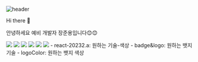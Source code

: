 ![header](https://capsule-render.vercel.app/api?type=waving&color=auto&height=300&section=header&text=Jun%20Dragon&fontSize=90)

Hi there 👋

안녕하세요 예비 개발자 장준용입니다😊😊

<img src="https://img.shields.io/badge/Python-3776AB.svg?style=for-the-badge&logo=Python&logoColor=61DAFB" />
<img src="https://img.shields.io/badge/GitHub-181717.svg?style=for-the-badge&logo=GitHub&logoColor=999999" />
<img src="https://img.shields.io/badge/python-3776AB.svg?style=for-the-badge&logo=python&logoColor=61DAFB" />
<img src="https://img.shields.io/badge/python-3776AB.svg?style=for-the-badge&logo=python&logoColor=61DAFB" />
<img src="https://img.shields.io/badge/python-3776AB.svg?style=for-the-badge&logo=python&logoColor=61DAFB" />
<img src="https://img.shields.io/badge/python-3776AB.svg?style=for-the-badge&logo=python&logoColor=61DAFB" />
   - react-20232.a: 원하는 기술-색상
   - badge&logo: 원하는 뱃지 기술
   - logoColor: 원하는 뱃지 색상

<!--
**JangDragon/JangDragon** is a ✨ _special_ ✨ repository because its `README.md` (this file) appears on your GitHub profile.

Here are some ideas to get you started:

- 🔭 I’m currently working on ...
- 🌱 I’m currently learning ...
- 👯 I’m looking to collaborate on ...
- 🤔 I’m looking for help with ...
- 💬 Ask me about ...
- 📫 How to reach me: ...
- 😄 Pronouns: ...
- ⚡ Fun fact: ...
-->
